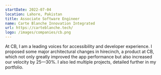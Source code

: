 ```yaml
---
startDate: 2022-07-04
location: Lahore, Pakistan
title: Associate Software Engineer
name: Carte Blanche Innovation Integrated
url: https://carteblanche.tech/
logo: /images/companies/cb.png
---
```


At CB, I am a leading voices for accessibility and developer experience. I proposed some major architectural changes
in hirecinch, a product at CB, which not only greatly improved the app performance but also increased our velocity
by 25—30%. I also led multiple projects, detailed further in my portfolio.

